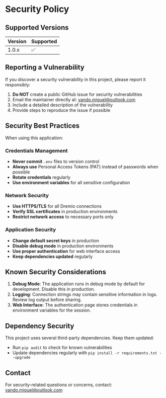 # Security Policy

## Supported Versions

| Version | Supported          |
| ------- | ------------------ |
| 1.0.x   | :white_check_mark: |

## Reporting a Vulnerability

If you discover a security vulnerability in this project, please report it responsibly:

1. **Do NOT** create a public GitHub issue for security vulnerabilities
2. Email the maintainer directly at: vando.miguel@outlook.com
3. Include a detailed description of the vulnerability
4. Provide steps to reproduce the issue if possible

## Security Best Practices

When using this application:

### Credentials Management
- **Never commit** `.env` files to version control
- **Always use** Personal Access Tokens (PAT) instead of passwords when possible
- **Rotate credentials** regularly
- **Use environment variables** for all sensitive configuration

### Network Security
- **Use HTTPS/TLS** for all Dremio connections
- **Verify SSL certificates** in production environments
- **Restrict network access** to necessary ports only

### Application Security
- **Change default secret keys** in production
- **Disable debug mode** in production environments
- **Use proper authentication** for web interface access
- **Keep dependencies updated** regularly

## Known Security Considerations

1. **Debug Mode**: The application runs in debug mode by default for development. Disable this in production.
2. **Logging**: Connection strings may contain sensitive information in logs. Review log output before sharing.
3. **Web Interface**: The authentication page stores credentials in environment variables for the session.

## Dependency Security

This project uses several third-party dependencies. Keep them updated:
- Run `pip audit` to check for known vulnerabilities
- Update dependencies regularly with `pip install -r requirements.txt --upgrade`

## Contact

For security-related questions or concerns, contact: vando.miguel@outlook.com
